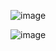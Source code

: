 ![image](https://github.com/CesarRam30020/SimulacionPorComputadora-CesarRamirez/assets/116384269/35efaabe-b408-4aa7-bfaf-3ced8c212724)

![image](https://github.com/CesarRam30020/SimulacionPorComputadora-CesarRamirez/assets/116384269/2e746285-611e-4b6d-bfa4-b2f50700a142)
